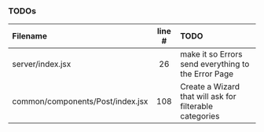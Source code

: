 ### TODOs
| Filename | line # | TODO
|:------|:------:|:------
| server/index.jsx | 26 | make it so Errors send everything to the Error Page
| common/components/Post/index.jsx | 108 | Create a Wizard that will ask for filterable categories